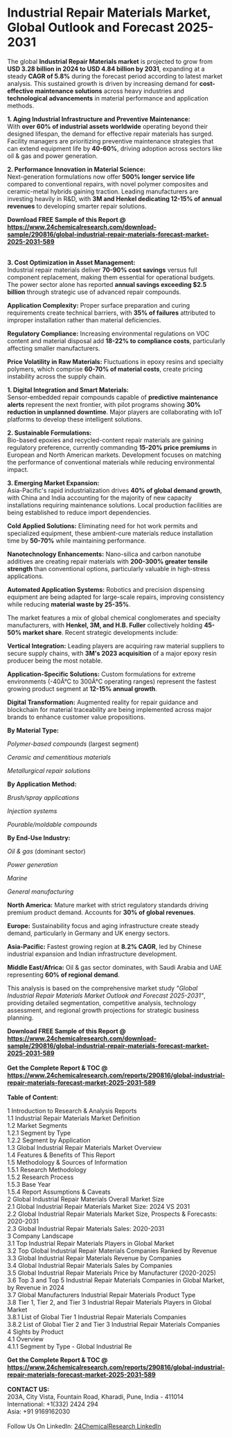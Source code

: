 <h1>Industrial Repair Materials Market, Global Outlook and Forecast 2025-2031</h1><p>The global <strong>Industrial Repair Materials market</strong> is projected to grow from <strong>USD 3.28 billion in 2024 to USD 4.84 billion by 2031</strong>, expanding at a steady <strong>CAGR of 5.8%</strong> during the forecast period according to latest market analysis. This sustained growth is driven by increasing demand for <strong>cost-effective maintenance solutions</strong> across heavy industries and <strong>technological advancements</strong> in material performance and application methods.</p><p><strong>1. Aging Industrial Infrastructure and Preventive Maintenance:</strong><br>
With <strong>over 60% of industrial assets worldwide</strong> operating beyond their designed lifespan, the demand for effective repair materials has surged. Facility managers are prioritizing preventive maintenance strategies that can extend equipment life by <strong>40-60%</strong>, driving adoption across sectors like oil &amp; gas and power generation.</p><p><strong>2. Performance Innovation in Material Science:</strong><br>
Next-generation formulations now offer <strong>500% longer service life</strong> compared to conventional repairs, with novel polymer composites and ceramic-metal hybrids gaining traction. Leading manufacturers are investing heavily in R&amp;D, with <strong>3M and Henkel dedicating 12-15% of annual revenues</strong> to developing smarter repair solutions.</p><div><b>Download FREE Sample of this Report @ 
            <a href="https://www.24chemicalresearch.com/download-sample/290816/global-industrial-repair-materials-forecast-market-2025-2031-589">
            https://www.24chemicalresearch.com/download-sample/290816/global-industrial-repair-materials-forecast-market-2025-2031-589</a></b></div><br><p><strong>3. Cost Optimization in Asset Management:</strong><br>
Industrial repair materials deliver <strong>70-90% cost savings</strong> versus full component replacement, making them essential for operational budgets. The power sector alone has reported <strong>annual savings exceeding $2.5 billion</strong> through strategic use of advanced repair compounds.</p><p><strong>Application Complexity:</strong> Proper surface preparation and curing requirements create technical barriers, with <strong>35% of failures</strong> attributed to improper installation rather than material deficiencies.</p><p><strong>Regulatory Compliance:</strong> Increasing environmental regulations on VOC content and material disposal add <strong>18-22% to compliance costs</strong>, particularly affecting smaller manufacturers.</p><p><strong>Price Volatility in Raw Materials:</strong> Fluctuations in epoxy resins and specialty polymers, which comprise <strong>60-70% of material costs</strong>, create pricing instability across the supply chain.</p><p><strong>1. Digital Integration and Smart Materials:</strong><br>
Sensor-embedded repair compounds capable of <strong>predictive maintenance alerts</strong> represent the next frontier, with pilot programs showing <strong>30% reduction in unplanned downtime</strong>. Major players are collaborating with IoT platforms to develop these intelligent solutions.</p><p><strong>2. Sustainable Formulations:</strong><br>
Bio-based epoxies and recycled-content repair materials are gaining regulatory preference, currently commanding <strong>15-20% price premiums</strong> in European and North American markets. Development focuses on matching the performance of conventional materials while reducing environmental impact.</p><p><strong>3. Emerging Market Expansion:</strong><br>
Asia-Pacific's rapid industrialization drives <strong>40% of global demand growth</strong>, with China and India accounting for the majority of new capacity installations requiring maintenance solutions. Local production facilities are being established to reduce import dependencies.</p><p><strong>Cold Applied Solutions:</strong> Eliminating need for hot work permits and specialized equipment, these ambient-cure materials reduce installation time by <strong>50-70%</strong> while maintaining performance.</p><p><strong>Nanotechnology Enhancements:</strong> Nano-silica and carbon nanotube additives are creating repair materials with <strong>200-300% greater tensile strength</strong> than conventional options, particularly valuable in high-stress applications.</p><p><strong>Automated Application Systems:</strong> Robotics and precision dispensing equipment are being adapted for large-scale repairs, improving consistency while reducing <strong>material waste by 25-35%</strong>.</p><p>The market features a mix of global chemical conglomerates and specialty manufacturers, with <strong>Henkel, 3M, and H.B. Fuller</strong> collectively holding <strong>45-50% market share</strong>. Recent strategic developments include:</p><p><strong>Vertical Integration:</strong> Leading players are acquiring raw material suppliers to secure supply chains, with <strong>3M's 2023 acquisition</strong> of a major epoxy resin producer being the most notable.</p><p><strong>Application-Specific Solutions:</strong> Custom formulations for extreme environments (-40Â°C to 300Â°C operating ranges) represent the fastest growing product segment at <strong>12-15% annual growth</strong>.</p><p><strong>Digital Transformation:</strong> Augmented reality for repair guidance and blockchain for material traceability are being implemented across major brands to enhance customer value propositions.</p><p><strong>By Material Type:</strong></p><p><em>Polymer-based compounds</em> (largest segment)</p><p><em>Ceramic and cementitious materials</em></p><p><em>Metallurgical repair solutions</em></p><p><strong>By Application Method:</strong></p><p><em>Brush/spray applications</em></p><p><em>Injection systems</em></p><p><em>Pourable/moldable compounds</em></p><p><strong>By End-Use Industry:</strong></p><p><em>Oil &amp; gas</em> (dominant sector)</p><p><em>Power generation</em></p><p><em>Marine</em></p><p><em>General manufacturing</em></p><p><strong>North America:</strong> Mature market with strict regulatory standards driving premium product demand. Accounts for <strong>30% of global revenues</strong>.</p><p><strong>Europe:</strong> Sustainability focus and aging infrastructure create steady demand, particularly in Germany and UK energy sectors.</p><p><strong>Asia-Pacific:</strong> Fastest growing region at <strong>8.2% CAGR</strong>, led by Chinese industrial expansion and Indian infrastructure development.</p><p><strong>Middle East/Africa:</strong> Oil &amp; gas sector dominates, with Saudi Arabia and UAE representing <strong>60% of regional demand</strong>.</p><p>This analysis is based on the comprehensive market study <em>"Global Industrial Repair Materials Market Outlook and Forecast 2025-2031"</em>, providing detailed segmentation, competitive analysis, technology assessment, and regional growth projections for strategic business planning.</p><div><b>Download FREE Sample of this Report @ 
            <a href="https://www.24chemicalresearch.com/download-sample/290816/global-industrial-repair-materials-forecast-market-2025-2031-589">
            https://www.24chemicalresearch.com/download-sample/290816/global-industrial-repair-materials-forecast-market-2025-2031-589</a></b></div><br><div><b>Get the Complete Report & TOC @ 
            <a href="https://www.24chemicalresearch.com/reports/290816/global-industrial-repair-materials-forecast-market-2025-2031-589">
            https://www.24chemicalresearch.com/reports/290816/global-industrial-repair-materials-forecast-market-2025-2031-589</a></b></div><br>
            <b>Table of Content:</b><p>1 Introduction to Research & Analysis Reports<br />
 1.1 Industrial Repair Materials Market Definition<br />
 1.2 Market Segments<br />
 1.2.1 Segment by Type<br />
 1.2.2 Segment by Application<br />
 1.3 Global Industrial Repair Materials Market Overview<br />
 1.4 Features & Benefits of This Report<br />
 1.5 Methodology & Sources of Information<br />
 1.5.1 Research Methodology<br />
 1.5.2 Research Process<br />
 1.5.3 Base Year<br />
 1.5.4 Report Assumptions & Caveats<br />
2 Global Industrial Repair Materials Overall Market Size<br />
 2.1 Global Industrial Repair Materials Market Size: 2024 VS 2031<br />
 2.2 Global Industrial Repair Materials Market Size, Prospects & Forecasts: 2020-2031<br />
 2.3 Global Industrial Repair Materials Sales: 2020-2031<br />
3 Company Landscape<br />
 3.1 Top Industrial Repair Materials Players in Global Market<br />
 3.2 Top Global Industrial Repair Materials Companies Ranked by Revenue<br />
 3.3 Global Industrial Repair Materials Revenue by Companies<br />
 3.4 Global Industrial Repair Materials Sales by Companies<br />
 3.5 Global Industrial Repair Materials Price by Manufacturer (2020-2025)<br />
 3.6 Top 3 and Top 5 Industrial Repair Materials Companies in Global Market, by Revenue in 2024<br />
 3.7 Global Manufacturers Industrial Repair Materials Product Type<br />
 3.8 Tier 1, Tier 2, and Tier 3 Industrial Repair Materials Players in Global Market<br />
 3.8.1 List of Global Tier 1 Industrial Repair Materials Companies<br />
 3.8.2 List of Global Tier 2 and Tier 3 Industrial Repair Materials Companies<br />
4 Sights by Product<br />
 4.1 Overview<br />
 4.1.1 Segment by Type - Global Industrial Re</p><div><b>Get the Complete Report & TOC @ 
            <a href="https://www.24chemicalresearch.com/reports/290816/global-industrial-repair-materials-forecast-market-2025-2031-589">
            https://www.24chemicalresearch.com/reports/290816/global-industrial-repair-materials-forecast-market-2025-2031-589</a></b></div><br><b>CONTACT US:</b><br>
            203A, City Vista, Fountain Road, Kharadi, Pune, India - 411014<br>
            International: +1(332) 2424 294<br>
            Asia: +91 9169162030 <br><br>
            Follow Us On LinkedIn: <a href="https://www.linkedin.com/company/24chemicalresearch/">24ChemicalResearch LinkedIn</a>